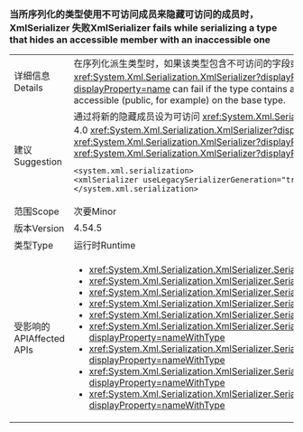 ### <a name="xmlserializer-fails-while-serializing-a-type-that-hides-an-accessible-member-with-an-inaccessible-one"></a><span data-ttu-id="3a673-101">当所序列化的类型使用不可访问成员来隐藏可访问的成员时，XmlSerializer 失败</span><span class="sxs-lookup"><span data-stu-id="3a673-101">XmlSerializer fails while serializing a type that hides an accessible member with an inaccessible one</span></span>

|   |   |
|---|---|
|<span data-ttu-id="3a673-102">详细信息</span><span class="sxs-lookup"><span data-stu-id="3a673-102">Details</span></span>|<span data-ttu-id="3a673-103">在序列化派生类型时，如果该类型包含不可访问的字段或属性，即（通过“new”关键字）隐藏之前基类型上可访问的同名字段或属性（例如，public），则 <xref:System.Xml.Serialization.XmlSerializer?displayProperty=name> 可能会失败。</span><span class="sxs-lookup"><span data-stu-id="3a673-103">When serializing a derived type, the <xref:System.Xml.Serialization.XmlSerializer?displayProperty=name> can fail if the type contains an inaccessible field or property that hides (via the 'new' keyword) a field or property of the same name that was previously accessible (public, for example) on the base type.</span></span>|
|<span data-ttu-id="3a673-104">建议</span><span class="sxs-lookup"><span data-stu-id="3a673-104">Suggestion</span></span>|<span data-ttu-id="3a673-105">通过将新的隐藏成员设为可访问 <xref:System.Xml.Serialization.XmlSerializer?displayProperty=name>（例如，将其标记为 public），可以解决此问题。或者，以下 config 设置将还原为 4.0 <xref:System.Xml.Serialization.XmlSerializer?displayProperty=name> 行为，也可解决此问题：</span><span class="sxs-lookup"><span data-stu-id="3a673-105">This problem can be solved by making the new, hiding member accessible to the <xref:System.Xml.Serialization.XmlSerializer?displayProperty=name> (by marking it public, for example).Alternatively, the following config setting will revert to 4.0 <xref:System.Xml.Serialization.XmlSerializer?displayProperty=name> behavior, which will fix the problem:</span></span><pre><code class="language-xml">&lt;system.xml.serialization&gt;&#13;&#10;&lt;xmlSerializer useLegacySerializerGeneration=&quot;true&quot; /&gt;&#13;&#10;&lt;/system.xml.serialization&gt;&#13;&#10;</code></pre>|
|<span data-ttu-id="3a673-106">范围</span><span class="sxs-lookup"><span data-stu-id="3a673-106">Scope</span></span>|<span data-ttu-id="3a673-107">次要</span><span class="sxs-lookup"><span data-stu-id="3a673-107">Minor</span></span>|
|<span data-ttu-id="3a673-108">版本</span><span class="sxs-lookup"><span data-stu-id="3a673-108">Version</span></span>|<span data-ttu-id="3a673-109">4.5</span><span class="sxs-lookup"><span data-stu-id="3a673-109">4.5</span></span>|
|<span data-ttu-id="3a673-110">类型</span><span class="sxs-lookup"><span data-stu-id="3a673-110">Type</span></span>|<span data-ttu-id="3a673-111">运行时</span><span class="sxs-lookup"><span data-stu-id="3a673-111">Runtime</span></span>|
|<span data-ttu-id="3a673-112">受影响的 API</span><span class="sxs-lookup"><span data-stu-id="3a673-112">Affected APIs</span></span>|<ul><li><xref:System.Xml.Serialization.XmlSerializer.Serialize(System.IO.Stream,System.Object)?displayProperty=nameWithType></li><li><xref:System.Xml.Serialization.XmlSerializer.Serialize(System.IO.TextWriter,System.Object)?displayProperty=nameWithType></li><li><xref:System.Xml.Serialization.XmlSerializer.Serialize(System.Object,System.Xml.Serialization.XmlSerializationWriter)?displayProperty=nameWithType></li><li><xref:System.Xml.Serialization.XmlSerializer.Serialize(System.Xml.XmlWriter,System.Object)?displayProperty=nameWithType></li><li><xref:System.Xml.Serialization.XmlSerializer.Serialize(System.IO.Stream,System.Object,System.Xml.Serialization.XmlSerializerNamespaces)?displayProperty=nameWithType></li><li><xref:System.Xml.Serialization.XmlSerializer.Serialize(System.IO.TextWriter,System.Object,System.Xml.Serialization.XmlSerializerNamespaces)?displayProperty=nameWithType></li><li><xref:System.Xml.Serialization.XmlSerializer.Serialize(System.Xml.XmlWriter,System.Object,System.Xml.Serialization.XmlSerializerNamespaces)?displayProperty=nameWithType></li><li><xref:System.Xml.Serialization.XmlSerializer.Serialize(System.Xml.XmlWriter,System.Object,System.Xml.Serialization.XmlSerializerNamespaces,System.String)?displayProperty=nameWithType></li><li><xref:System.Xml.Serialization.XmlSerializer.Serialize(System.Xml.XmlWriter,System.Object,System.Xml.Serialization.XmlSerializerNamespaces,System.String,System.String)?displayProperty=nameWithType></li></ul>|

